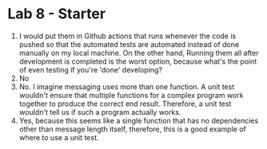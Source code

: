 # Lab 8 - Starter
1. I would put them in Github actions that runs whenever the code is pushed so that the automated tests are automated instead of done manually on my local machine. On the other hand, Running them all after development is completed is the worst option, because what's the point of even testing if you're 'done' developing?
2. No
3. No. I imagine messaging uses more than one function. A unit test wouldn't ensure that multiple functions for a complex program work together to produce the correct end result. Therefore, a unit test wouldn't tell us if such a program actually works.
4. Yes, because this seems like a single function that has no dependencies other than message length itself, therefore, this is a good example of where to use a unit test.
